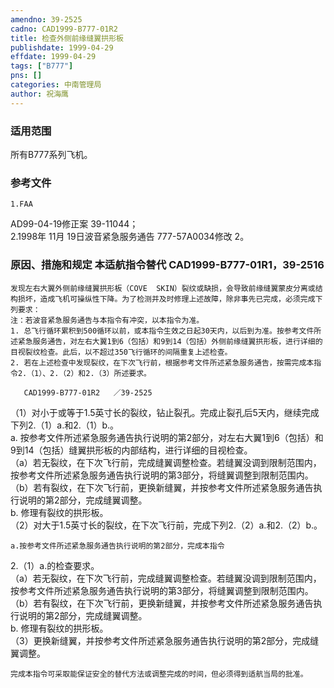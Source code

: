 ```yaml
---
amendno: 39-2525  
cadno: CAD1999-B777-01R2  
title: 检查外侧前缘缝翼拱形板  
publishdate: 1999-04-29  
effdate: 1999-04-29  
tags: ["B777"]  
pns: []  
categories: 中南管理局  
author: 祝海鹰  
---
```

  
### 适用范围  
所有B777系列飞机。  
  
<!--more-->  
### 参考文件  
    1.FAA  
AD99-04-19修正案 39-11044；  
 2.1998年 11月 19日波音紧急服务通告 777-57A0034修改 2。  
  
### 原因、措施和规定 本适航指令替代 CAD1999-B777-01R1，39-2516  
    发现左右大翼外侧前缘缝翼拱形板（COVE  SKIN）裂纹或缺损，会导致前缘缝翼蒙皮分离或结构损坏，造成飞机可操纵性下降。为了检测并及时修理上述故障，除非事先已完成，必须完成下列要求：  
    注：若波音紧急服务通告与本指令有冲突，以本指令为准。  
    1. 总飞行循环累积到500循环以前，或本指令生效之日起30天内，以后到为准。按参考文件所述紧急服务通告，对左右大翼1到6（包括）和9到14（包括）外侧前缘缝翼拱形板，进行详细的目视裂纹检查。此后，以不超过350飞行循环的间隔重复上述检查。  
    2. 若在上述检查中发现裂纹，在下次飞行前，根据参考文件所述紧急服务通告，按需完成本指令2.（1）、2.（2）和2.（3）所述要求。  
  
       CAD1999-B777-01R2   ／39-2525  
  （1）对小于或等于1.5英寸长的裂纹，钻止裂孔。完成止裂孔后5天内，继续完成下列2.（1）a.和2.（1）b.。  
    a. 按参考文件所述紧急服务通告执行说明的第2部分，对左右大翼1到6（包括）和9到14（包括）缝翼拱形板的内部结构，进行详细的目视检查。  
    （a）若无裂纹，在下次飞行前，完成缝翼调整检查。若缝翼没调到限制范围内，按参考文件所述紧急服务通告执行说明的第3部分，将缝翼调整到限制范围内。  
    （b）若有裂纹，在下次飞行前，更换新缝翼，并按参考文件所述紧急服务通告执行说明的第2部分，完成缝翼调整。  
b. 修理有裂纹的拱形板。  
  （2）对大于1.5英寸长的裂纹，在下次飞行前，完成下列2.（2）a.和2.（2）b.。  
  
    a.按参考文件所述紧急服务通告执行说明的第2部分，完成本指令  
2.（1）a.的检查要求。  
    （a）若无裂纹，在下次飞行前，完成缝翼调整检查。若缝翼没调到限制范围内，按参考文件所述紧急服务通告执行说明的第3部分，将缝翼调整到限制范围内。  
    （b）若有裂纹，在下次飞行前，更换新缝翼，并按参考文件所述紧急服务通告执行说明的第2部分，完成缝翼调整。  
b. 修理有裂纹的拱形板。  
  （3）更换新缝翼，并按参考文件所述紧急服务通告执行说明的第2部分，完成缝翼调整。  
  
    完成本指令可采取能保证安全的替代方法或调整完成的时间，但必须得到适航当局的批准。  

